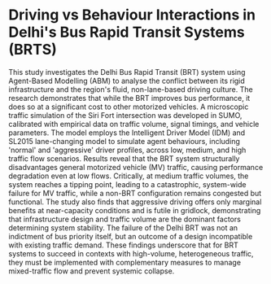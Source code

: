 # Driving vs Behaviour Interactions in Delhi's Bus Rapid Transit Systems (BRTS)
This study investigates the Delhi Bus Rapid Transit (BRT) system using Agent-Based Modelling (ABM) to analyse the conflict between its rigid infrastructure and the region's fluid, non-lane-based driving culture. The research demonstrates that while the BRT improves bus performance, it does so at a significant cost to other motorized vehicles.
A microscopic traffic simulation of the Siri Fort intersection was developed in SUMO, calibrated with empirical data on traffic volume, signal timings, and vehicle parameters. The model employs the Intelligent Driver Model (IDM) and SL2015 lane-changing model to simulate agent behaviours, including 'normal' and 'aggressive' driver profiles, across low, medium, and high traffic flow scenarios.
Results reveal that the BRT system structurally disadvantages general motorized vehicle (MV) traffic, causing performance degradation even at low flows. Critically, at medium traffic volumes, the system reaches a tipping point, leading to a catastrophic, system-wide failure for MV traffic, while a non-BRT configuration remains congested but functional. The study also finds that aggressive driving offers only marginal benefits at near-capacity conditions and is futile in gridlock, demonstrating that infrastructure design and traffic volume are the dominant factors determining system stability.
The failure of the Delhi BRT was not an indictment of bus priority itself, but an outcome of a design incompatible with existing traffic demand. These findings underscore that for BRT systems to succeed in contexts with high-volume, heterogeneous traffic, they must be implemented with complementary measures to manage mixed-traffic flow and prevent systemic collapse.
